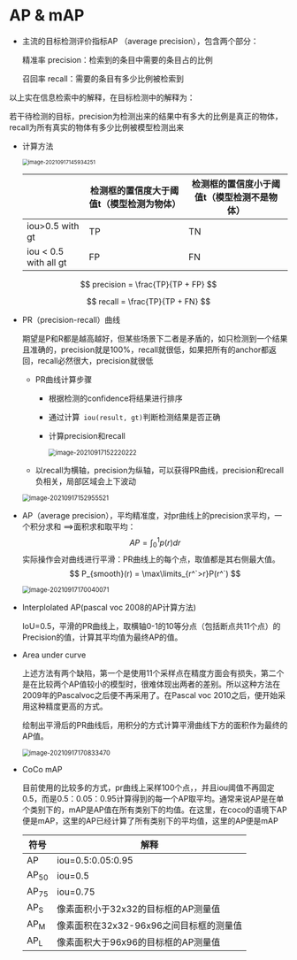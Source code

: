 # AP & mAP

- 主流的目标检测评价指标AP （average precision），包含两个部分：

  精准率 precision：检索到的条目中需要的条目占的比例

  召回率 recall：需要的条目有多少比例被检索到

以上实在信息检索中的解释，在目标检测中的解释为：

若干待检测的目标，precision为检测出来的结果中有多大的比例是真正的物体，recall为所有真实的物体有多少比例被模型检测出来

- 计算方法

  <img src="C:\Users\86188\AppData\Roaming\Typora\typora-user-images\image-20210917145934251.png" alt="image-20210917145934251" style="zoom:67%;" />
  
  |                       | 检测框的置信度大于阈值t（模型检测为物体） | 检测框的置信度小于阈值t（模型检测不是物体） |
  | --------------------- | ----------------------------------------- | ------------------------------------------- |
  | iou>0.5 with gt       | TP                                        | TN                                          |
  | iou < 0.5 with all gt | FP                                        | FN                                          |


$$
precision = \frac{TP}{TP + FP}
$$

$$
recall = \frac{TP}{TP + FN}
$$

- PR（precision-recall）曲线

  期望是P和R都是越高越好，但某些场景下二者是矛盾的，如只检测到一个结果且准确的，precision就是100%，recall就很低，如果把所有的anchor都返回，recall必然很大，precision就很低

  - PR曲线计算步骤

    - 根据检测的confidence将结果进行排序

    - 通过计算``` iou(result, gt)```判断检测结果是否正确

    - 计算precision和recall

      <img src="C:\Users\86188\AppData\Roaming\Typora\typora-user-images\image-20210917152220222.png" alt="image-20210917152220222" style="zoom: 80%;" />

  -	以recall为横轴，precision为纵轴，可以获得PR曲线，precision和recall负相关，局部区域会上下波动

  <img src="C:\Users\86188\AppData\Roaming\Typora\typora-user-images\image-20210917152955521.png" alt="image-20210917152955521" style="zoom:80%;" />
  
- AP（average precision），平均精准度，对pr曲线上的precision求平均，一个积分求和 ==>面积求和取平均：
  $$
  AP = \int_{0}^{1}p(r)dr
  $$
  实际操作会对曲线进行平滑：PR曲线上的每个点，取值都是其右侧最大值。
  $$
  P_{smooth}(r) = \max\limits_{r^`>r}P(r^`)
  $$
  

  <img src="C:\Users\86188\AppData\Roaming\Typora\typora-user-images\image-20210917170040071.png" alt="image-20210917170040071" style="zoom:80%;" />

- Interplolated AP(pascal voc 2008的AP计算方法)

  IoU=0.5，平滑的PR曲线上，取横轴0-1的10等分点（包括断点共11个点）的Precision的值，计算其平均值为最终AP的值。
  
- Area under curve

  上述方法有两个缺陷，第一个是使用11个采样点在精度方面会有损失，第二个是在比较两个AP值较小的模型时，很难体现出两者的差别。所以这种方法在2009年的Pascalvoc之后便不再采用了。在Pascal voc 2010之后，便开始采用这种精度更高的方式。

  绘制出平滑后的PR曲线后，用积分的方式计算平滑曲线下方的面积作为最终的AP值。

  <img src="C:\Users\86188\AppData\Roaming\Typora\typora-user-images\image-20210917170833470.png" alt="image-20210917170833470" style="zoom:80%;" />

- CoCo mAP

  目前使用的比较多的方式，pr曲线上采样100个点，，并且iou阈值不再固定0.5，而是0.5：0.05：0.95计算得到的每一个AP取平均。通常来说AP是在单个类别下的，mAP是AP值在所有类别下的均值。在这里，在coco的语境下AP便是mAP，这里的AP已经计算了所有类别下的平均值，这里的AP便是mAP

  | 符号            | 解释                                    |
  | --------------- | --------------------------------------- |
  | AP              | iou=0.5:0.05:0.95                       |
  | AP<sub>50</sub> | iou=0.5                                 |
  | AP<sub>75</sub> | iou=0.75                                |
  | AP<sub>S</sub>  | 像素面积小于32x32的目标框的AP测量值     |
  | AP<sub>M</sub>  | 像素面积在32x32-96x96之间目标框的测量值 |
  | AP<sub>L</sub>  | 像素面积大于96x96的目标框的AP测量值     |




